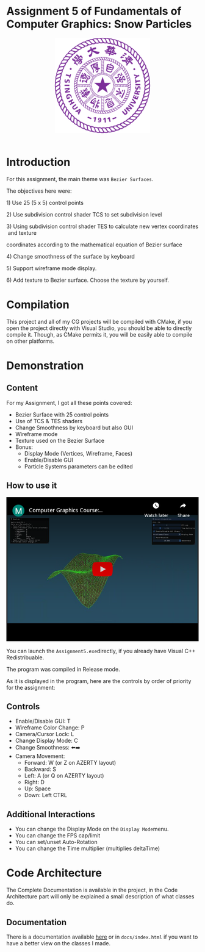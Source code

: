 # Assignment 5 of Fundamentals of Computer Graphics: Snow Particles

<p align="center">
  <img src="https://github.com/kevinpruvost/OpenImages/blob/miscellaneous/images/1200px-Tsinghua_University_Logo.svg.png" width=250/><br/><br/>
</p>

# Introduction

For this assignment, the main theme was `Bezier Surfaces`.

The objectives here were:

1) Use 25 (5 x 5) control points

2) Use subdivision control shader TCS to set subdivision level

3) Using subdivision control shader TES to calculate new vertex coordinates and texture

coordinates according to the mathematical equation of Bezier surface

4) Change smoothness of the surface by keyboard

5) Support wireframe mode display.

6) Add texture to Bezier surface. Choose the texture by yourself.

# Compilation

This project and all of my CG projects will be compiled with CMake, if you open the project directly with Visual Studio, you should be able to directly compile it.
Though, as CMake permits it, you will be easily able to compile on other platforms.

# Demonstration

## Content

For my Assignment, I got all these points covered:

- Bezier Surface with 25 control points
- Use of TCS & TES shaders
- Change Smoothness by keyboard but also GUI
- Wireframe mode
- Texture used on the Bezier Surface
- Bonus:
    - Display Mode (Vertices, Wireframe, Faces)
    - Enable/Disable GUI
    - Particle Systems parameters can be edited

## How to use it

[![Demo](embed.png)](https://youtu.be/7NxV2O9rknI)

You can launch the `Assignment5.exe`directly, if you already have Visual C++ Redistribuable.

The program was compiled in Release mode.

As it is displayed in the program, here are the controls by order of priority for the assignment:

## Controls

- Enable/Disable GUI: T
- Wireframe Color Change: P
- Camera/Cursor Lock: L
- Change Display Mode: C
- Change Smoothness: ⬅️➡️
- Camera Movement:
    - Forward: W (or Z on AZERTY layout)
    - Backward: S
    - Left: A (or Q on AZERTY layout)
    - Right: D
    - Up: Space
    - Down: Left CTRL

## Additional Interactions

- You can change the Display Mode on the `Display Mode`menu.
- You can change the FPS cap/limit
- You can set/unset Auto-Rotation
- You can change the Time multiplier (multiplies deltaTime)

# Code Architecture

The Complete Documentation is available in the project, in the Code Architecture part will only be explained a small description of what classes do.

## Documentation

There is a documentation available [here](https://kevinpruvost.github.io/ComputerGraphics_Assignment5/) or in `docs/index.html` if you want to have a better view on the classes I made.
